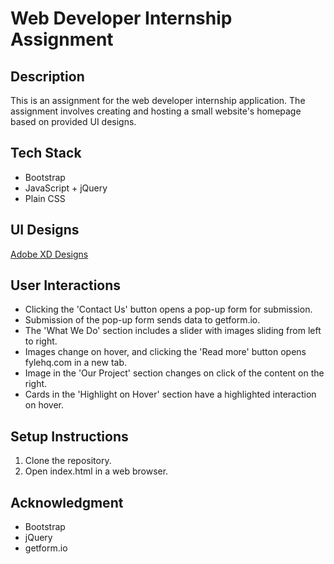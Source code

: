 
# Web Developer Internship Assignment

## Description
This is an assignment for the web developer internship application. The assignment involves creating and hosting a small website's homepage based on provided UI designs.

## Tech Stack
- Bootstrap
- JavaScript + jQuery
- Plain CSS

## UI Designs
[Adobe XD Designs](https://xd.adobe.com/view/62beadb2-fac2-491b-90d9-5bc90d77ae70-37ed/)

## User Interactions
- Clicking the 'Contact Us' button opens a pop-up form for submission.
- Submission of the pop-up form sends data to getform.io.
- The 'What We Do' section includes a slider with images sliding from left to right.
- Images change on hover, and clicking the 'Read more' button opens fylehq.com in a new tab.
- Image in the 'Our Project' section changes on click of the content on the right.
- Cards in the 'Highlight on Hover' section have a highlighted interaction on hover.

## Setup Instructions
1. Clone the repository.
2. Open index.html in a web browser.

## Acknowledgment
- Bootstrap
- jQuery
- getform.io

